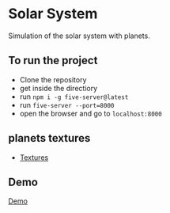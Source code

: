# Solar System

Simulation of the solar system with planets.

## To run the project

- Clone the repository
- get inside the directiory
- run `npm i -g five-server@latest`
- run `five-server --port=8000`
- open the browser and go to `localhost:8000`

## planets textures

- [Textures](https://www.solarsystemscope.com/textures/)

## Demo

[Demo](https://youtu.be/qPUkjtOP_C4)
